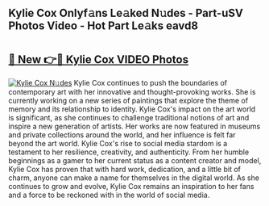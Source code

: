 ## Kylie Cox Onlyf𝚊ns Le𝚊ked N𝚞des - Part-uSV Photos Video - Hot Part Le𝚊ks eavd8

# <h2><a href="http://ab12946.deff.icu/?id=Kylie+Cox">🔗 New 👉🔴 Kylie Cox VIDEO Photos</a></h2>

[![Kylie Cox N𝚞des](https://i.imgur.com/rIISA9y.gif)](http://ab12946.deff.icu/?id=Kylie+Cox)
Kylie Cox continues to push the boundaries of contemporary art with her innovative and thought-provoking works. She is currently working on a new series of paintings that explore the theme of memory and its relationship to identity. Kylie Cox's impact on the art world is significant, as she continues to challenge traditional notions of art and inspire a new generation of artists. Her works are now featured in museums and private collections around the world, and her influence is felt far beyond the art world. Kylie Cox's rise to social media stardom is a testament to her resilience, creativity, and authenticity. From her humble beginnings as a gamer to her current status as a content creator and model, Kylie Cox has proven that with hard work, dedication, and a little bit of charm, anyone can make a name for themselves in the digital world. As she continues to grow and evolve, Kylie Cox remains an inspiration to her fans and a force to be reckoned with in the world of social media.
